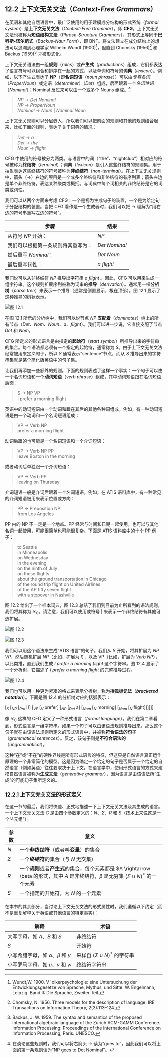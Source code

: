 ## 12.2 上下文无关文法（*Context-Free Grammars*）

在英语和其他自然语言中，最广泛使用的用于建模成分结构的形式系统（*formal system*）是**上下文无关文法**（*Context-Free Grammar*），即 **CFG**。上下文无关文法也被称为**短语结构文法**（*Phrase-Structure Grammars*），其形式上等同于**巴科斯-诺尔范式**（*Backus-Naur Form*），即 BNF。将文法建立在成分结构上的想法可以追溯到心理学家 Wilhelm Wundt (1900)[^1]，但直到 Chomsky (1956)[^2] 和 Backus (1959)[^3] 才被形式化。

上下文无关语法由一组**规则**（*rules*）或**产生式**（*productions*）组成，它们都表达了语言符号可以组合和排序在一起的方式，以及单词和符号的**词典**（*lexicon*）。例如，以下产生式表达了 **NP**（即**名词短语**（*noun phrase*））可以由*专有名词*（*ProperNoun*）或定语（*determiner*）（*Det*）组成，后面跟着一个*名词性词*（*Nominal*）；Nominal 反过来可以由一个或多个 Nouns 组成。[^4]

> *NP* $\rightarrow$ *Det Nominal*  
> *NP* $\rightarrow$ *ProperNoun*  
> *Nominal* $\rightarrow$ *Noun* | *Nominal Noun*  

上下文无关规则可以分层嵌入，所以我们可以把前面的规则和其他的规则结合起来，比如下面的规则，表达了关于词典的情况：

> *Det* $\rightarrow$ *a*  
> *Det* $\rightarrow$ *the*  
> *Noun* $\rightarrow$ *flight*  

CFG 中使用的符号被分为两类。与语言中的词（“the”、“nightclub”）相对应的符号被称为**终结符**（*terminal*）；词典（*lexicon*）是引入这些终结符的规则集。用于抽象表达这些终结符的符号被称为**非终结符**（*non-terminal*）。在上下文无关规则中，箭头（$\rightarrow$）右边的项目是一个或多个终结符和非终结符的有序列表；箭头左边是单个非终结符，表达某种聚类或概括。与词典中每个词相关的非终结符是它的词类或词性。

我们可以从两个方面来考虑 CFG：一个是视为生成句子的装置，一个是为给定句子分配结构的装置。当把 CFG 看作是一个生成器时，我们可以把 $\rightarrow$ 理解为“用右边的符号串重写左边的符号”。

|步骤|结果|
|---|---|
|从符号 *NP* 开始：|*NP*|
|我们可以根据第一条规则将其重写为：|*Det Nominal*|
|然后重写 *Nominal*：|*Det Noun*|
|最后重写词性：|*a flight*|

我们说可以从非终结符 *NP* 推导出字符串 *a flight* 。因此，CFG 可以用来生成一组字符串。这个规则扩展序列被称为词串的**推导**（*derivation*）。通常用一棵**分析树**（*parse tree*）来表示一个推导（通常是倒置显示，根在顶部）。图 12.1 显示了这种推导的树状表示。

![图 12.1](assets/fig12.1.png)

在图 12.1 所示的分析树中，我们可以说节点 *NP* **支配着**（*dominates*）树上的所有节点（*Det*、*Nom*、*Noun*、*a*、*flight*）。我们可以进一步说，它直接支配了节点 *Det* 和 *Nom*。

CFG 所定义的形式语言是由指定的**起始符**（*start symbol*）所推导出来的字符串的集合。每个语法都必须有一个指定的起始符，通常称为 *S*。由于上下文无关文法经常被用来定义句子，所以 *S* 通常表示“sentence”节点，而从 *S* 推导出来的字符串集就是某个简化版英语中的句子集。

让我们再添加一些额外的规则。下面的规则表述了这样一个事实：一个句子可以由一个名词短语和一个**动词短语**（*verb phrase*）组成，其中动词短语跟在名词短语后面：

> S $\rightarrow$ NP VP  
> I prefer a morning flight

英语中的动词短语由一个动词和跟在其后的其他各种词组成。例如，有一种动词短语是由一个动词和一个名词短语组成：

> VP $\rightarrow$ Verb NP  
> prefer a morning flight

动词后跟的也可能是一个名词短语和一个介词短语：

> VP $\rightarrow$ Verb NP PP  
> leave Boston in the morning

或者动词后单独跟一个介词短语：

> VP $\rightarrow$ Verb PP  
> leaving on Thursday

介词短语一般是介词后跟着一个名词短语。例如，在 ATIS 语料库中，有一种常见的介词短语被用来表示位置或方向：

> PP $\rightarrow$ Preposition NP  
> from Los Angeles

PP 内的 NP 不一定是一个地点。PP 经常与时间和日期一起使用，也可以与其他名词一起使用，可能很简单也可能很复杂。下面是 ATIS 语料库中的十个 PP 例子：

> to Seattle  
> in Minneapolis  
> on Wednesday  
> in the evening  
> on the ninth of July  
> on these flights  
> about the ground transportation in Chicago  
> of the round trip flight on United Airlines  
> of the AP fifty seven flight  
> with a stopover in Nashville

图 12.2 给出了一个样本词典，图 12.3 总结了我们到目前为止所看到的语法规则，我们将其称为 $\mathscr{L}_0$。请注意，我们可以使用或符号 | 来表示一个非终结符有其他可选扩展。

![图 12.2](assets/fig12.2.png)

![图 12.3](assets/fig12.3.png)

我们可以用这个语法来生成“ATIS 语言”的句子。我们从 *S* 开始，将其扩展为 *NP VP*，然后随机扩展 *NP*（比如，扩展为 *I*），以及 VP（比如，扩展为 *Verb NP*），以此类推，直到我们生成 *I prefer a morning flight* 这个字符串。图 12.4 显示了一个分析树，它描述了 *I prefer a morning flight* 的完整推导过程。

![图 12.4](assets/fig12.4.png)

我们也可以用一种更为紧凑的格式来表示分析树，称为**括弧标记法**（***bracketed notation***）。下面是图 12.4 的分析树对应的括弧表示：

$[_S \; [_{NP} \; [_{Pro} \; \text{I}]] \; [_{VP} \; [_V \; \text{prefer}] \; [_{NP} \; [_{Det} \; \text{a}] \; [_{Nom} \; [_N \; \text{morning}] \; [_{Nom} \; [_N \; \text{flight}]]]]]]$

像 $\mathscr{L_0}$ 这样的 CFG 定义了一种形式语言（*formal language*）。我们在第二章看到，形式语言是一组字符串。如果一个句子可以由该语法规则推导出来，那么这个句子就在由该语法规则所定义的形式语言中，并被称**符合语法的句子**（*grammatical sentences*）。反之，该句子则是**不符合语法的**（*ungrammatical*）。

这种“在”或“不在”的硬性界线是所有形式语言的特征，但这只是自然语言真正运作原理的一个非常简化的模型。这是因为确定一个给定的句子是否属于一个给定的自然语言（例如英语）往往要取决于上下文。在语言学中，使用形式语言的方式来建模自然语言被称为**生成文法**（*generative grammar*），因为语言是由该语法所“生成”的可能句子集所定义的。

### 12.2.1 上下文无关文法的形式定义

在这一节的最后，我们将快速、正式地描述一下上下文无关文法及其生成的语言。一个上下文无关文法 $G$ 是由四个参数定义的：$N$、$\Sigma$、$R$ 和 $S$（技术上来说这是一个“4元组”）。

|参数|意义|
|---|---|
|$N$|一个**非终结符**（或者叫**变量**）的集合|
|$\Sigma$|一个**终结符**的集合（与 $N$ 无交集）|
|$R$|一个**规则**或者**产生式**的集合，每个元素都是 $A \rightarrow \beta 的形式，其中 $A$ 是非终结符，$\beta$ 是无穷集 $(\Sigma \cup N)^*$ 的一个元素|
|$S$|一个指定的开始符，为 $N$ 的一个元素|

在本书的其余部分，当讨论上下文无关文法的形式属性时，我们遵循以下约定（而不是重复解释关于英语或其他语言的特定事实）：

|解释|术语|
|---|---|
|大写字母，如 $A$、$B$ 和 $S$|非终结符|
|$S$|开始符|
|小写希腊字母，如 $\alpha$、$\beta$ 和 $\gamma$|采样自 $(\Sigma \cup N)^*$ 的字符串|
|小写罗马字母，如 $u$、$v$ 和 $w$|终结符字符串|


[^1]: Wundt,W. 1900. V¨olkerpsychologie: eine Untersuchung der Entwicklungsgesetze von Sprache, Mythus, und Sitte. W. Engelmann, Leipzig. Band II: Die Sprache, Zweiter Teil.
[^2]: Chomsky, N. 1956. Three models for the description of language. IRE Transactions on Information Theory, 2(3):113–124.
[^3]: Backus, J. W. 1959. The syntax and semantics of the proposed international algebraic language of the Zurich ACM-GAMM Conference. Information Processing: Proceedings of the International Conference on Information Processing, Paris. UNESCO.
[^4]: 在谈论这些规则时，我们可以将右箭头 $\rightarrow$ 读为“goes to”，因此我们可以将上面的第一条规则读为“NP goes to Det Nominal”。
